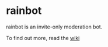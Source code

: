 # rainbot
rainbot is an invite-only moderation bot.

To find out more, read the [wiki](https://github.com/fourjr/rainbot/wiki/About)